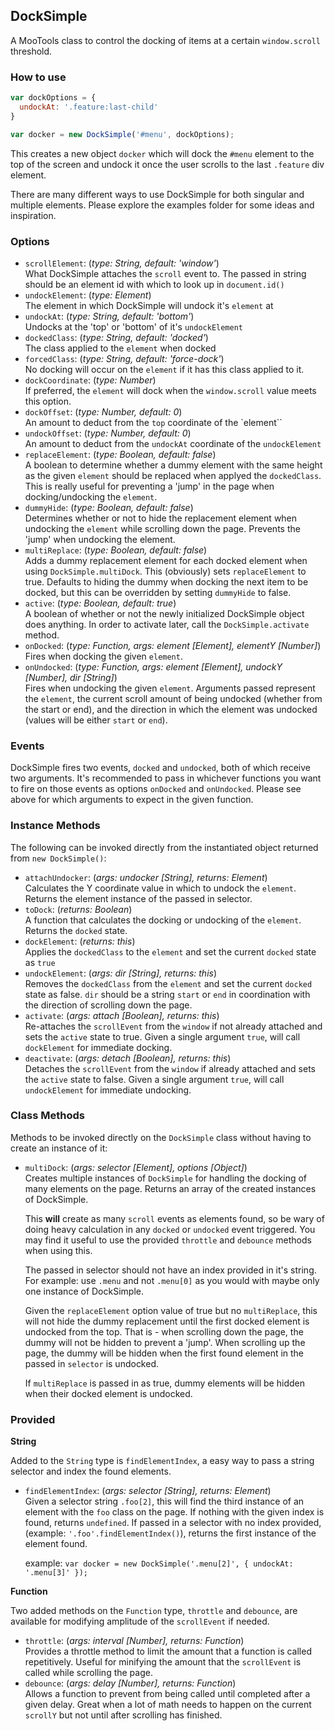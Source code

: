 ## DockSimple

A MooTools class to control the docking of items at a certain `window.scroll` threshold.

### How to use

```javascript
var dockOptions = {
  undockAt: '.feature:last-child'
}

var docker = new DockSimple('#menu', dockOptions);
```

This creates a new object `docker` which will dock the `#menu` element to the top of the screen and undock it once the user scrolls to the last `.feature` div element.

There are many different ways to use DockSimple for both singular and multiple
elements. Please explore the examples folder for some ideas and inspiration.

### Options

* `scrollElement`: (_type: String, default: 'window'_) <br />
    What DockSimple attaches the `scroll` event to. The passed in string should
    be an element id with which to look up in `document.id()`
* `undockElement`: (_type: Element_) <br />
    The element in which DockSimple will undock it's `element` at
* `undockAt`: (_type: String, default: 'bottom'_) <br />
    Undocks at the 'top' or 'bottom' of it's `undockElement`
* `dockedClass`: (_type: String, default: 'docked'_) <br />
    The class applied to the `element` when docked
* `forcedClass`: (_type: String, default: 'force-dock'_) <br />
    No docking will occur on the `element` if it has this class applied to it.
* `dockCoordinate`: (_type: Number_) <br />
    If preferred, the `element` will dock when the `window.scroll` value
    meets this option.
* `dockOffset`: (_type: Number, default: 0_) <br />
    An amount to deduct from the `top` coordinate of the `element``
* `undockOffset`: (_type: Number, default: 0_) <br />
    An amount to deduct from the `undockAt` coordinate of the `undockElement`
* `replaceElement`: (_type: Boolean, default: false_) <br />
    A boolean to determine whether a dummy element with the same height as the
    given `element` should be replaced when applyed the `dockedClass`. This is
    really useful for preventing a 'jump' in the page when docking/undocking the
    `element`.
* `dummyHide`: (_type: Boolean, default: false_) <br />
    Determines whether or not to hide the replacement element when undocking the
    `element` while scrolling down the page. Prevents the 'jump' when undocking
    the element.
* `multiReplace`: (_type: Boolean, default: false_) <br />
    Adds a dummy replacement element for each docked element when using
    `DockSimple.multiDock`. This (obviously) sets `replaceElement` to true.
    Defaults to hiding the dummy when docking the next item to be docked, but
    this can be overridden by setting `dummyHide` to false.
* `active`: (_type: Boolean, default: true_) <br />
    A boolean of whether or not the newly initialized DockSimple object does
    anything. In order to activate later, call the `DockSimple.activate` method.
* `onDocked`: (_type: Function, args: element [Element], elementY [Number]_) <br />
    Fires when docking the given `element`.
* `onUndocked`: (_type: Function, args: element [Element], undockY [Number], dir [String]_) <br />
    Fires when undocking the given `element`. Arguments passed represent the
    `element`, the current scroll amount of being undocked (whether from the
    start or end), and the direction in which the element was undocked (values
    will be either `start` or `end`).

### Events

DockSimple fires two events, `docked` and `undocked`, both of which receive two
arguments. It's recommended to pass in whichever functions you want to fire on
those events as options `onDocked` and `onUndocked`. Please see above for which
arguments to expect in the given function.

### Instance Methods

The following can be invoked directly from the instantiated object returned from `new DockSimple()`:

* `attachUndocker`: (_args: undocker [String], returns: Element_) <br />
    Calculates the Y coordinate value in which to undock the `element`. Returns
    the element instance of the passed in selector.
* `toDock`: (_returns: Boolean_) <br />
    A function that calculates the docking or undocking of the `element`.
    Returns the `docked` state.
* `dockElement`: (_returns: this_) <br />
    Applies the `dockedClass` to the `element` and set the current `docked`
    state as `true`
* `undockElement`: (_args: dir [String], returns: this_) <br />
    Removes the `dockedClass` from the `element` and set the current
    `docked` state as false. `dir` should be a string `start` or `end` in
    coordination with the direction of scrolling down the page.
* `activate`: (_args: attach [Boolean], returns: this_) <br />
    Re-attaches the `scrollEvent` from the `window` if not already attached and
    sets the `active` state to true. Given a single argument `true`, will call
    `dockElement` for immediate docking.
* `deactivate`: (_args: detach [Boolean], returns: this_) <br />
    Detaches the `scrollEvent` from the `window` if already attached and sets
    the `active` state to false. Given a single argument `true`, will call
    `undockElement` for immediate undocking.

### Class Methods

Methods to be invoked directly on the `DockSimple` class without having to
create an instance of it:

* `multiDock`: (_args: selector [Element], options [Object]_) <br />
    Creates multiple instances of `DockSimple` for handling the docking
    of many elements on the page. Returns an array of the created instances of
    DockSimple.
    
    This **will** create as many `scroll` events as elements found, so be wary
    of doing heavy calculation in any `docked` or `undocked` event triggered.
    You may find it useful to use the provided `throttle` and `debounce` methods
    when using this.

    The passed in selector should not have an index provided in it's string.
    For example: use `.menu` and not `.menu[0]` as you would with maybe only one
    instance of DockSimple.

    Given the `replaceElement` option value of true but no `multiReplace`, this
    will not hide the dummy replacement until the first docked element is
    undocked from the top. That is - when scrolling down the page, the dummy
    will not be hidden to prevent a 'jump'. When scrolling up the page, the
    dummy will be hidden when the first found element in the passed in
    `selector` is undocked.

    If `multiReplace` is passed in as true, dummy elements will be hidden when
    their docked element is undocked.

### Provided

**String**

Added to the `String` type is `findElementIndex`, a easy way to pass a string
selector and index the found elements.

* `findElementIndex`: (_args: selector [String], returns: Element_) <br />
    Given a selector string `.foo[2]`, this will find the third instance of an
    element with the `foo` class on the page. If nothing with the given index is
    found, returns `undefined`. If passed in a selector with no index provided,
    (example: `'.foo'.findElementIndex()`), returns the first instance of the
    element found.

    example: `var docker = new DockSimple('.menu[2]', {
      undockAt: '.menu[3]'
    });`

**Function**

Two added methods on the `Function` type, `throttle` and `debounce`, are
available for modifying amplitude of the `scrollEvent` if needed.

* `throttle`: (_args: interval [Number], returns: Function_) <br />
    Provides a throttle method to limit the amount that a function is called
    repetitively. Useful for minifying the amount that the `scrollEvent` is
    called while scrolling the page.
* `debounce`: (_args: delay [Number], returns: Function_) <br />
    Allows a function to prevent from being called until completed after a given
    delay. Great when a lot of math needs to happen on the current `scrollY` but
    not until after scrolling has finished.

